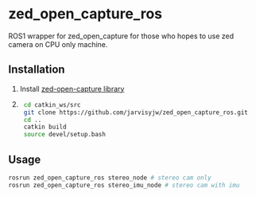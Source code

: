 # zed_open_capture_ros
ROS1 wrapper for zed_open_capture for those who hopes to use zed camera on CPU only machine.

## Installation
1. Install [zed-open-capture library](https://github.com/stereolabs/zed-open-capture)
2. ```bash
    cd catkin_ws/src
    git clone https://github.com/jarvisyjw/zed_open_capture_ros.git
    cd ..
    catkin build
    source devel/setup.bash
    ```

## Usage
```bash
rosrun zed_open_capture_ros stereo_node # stereo cam only
rosrun zed_open_capture_ros stereo_imu_node # stereo cam with imu 
```